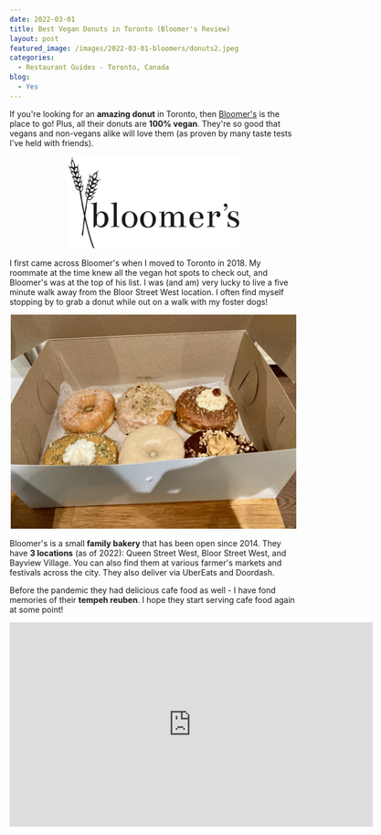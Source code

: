 ```yaml
---
date: 2022-03-01
title: Best Vegan Donuts in Toronto (Bloomer's Review)
layout: post
featured_image: /images/2022-03-01-bloomers/donuts2.jpeg
categories:
  - Restaurant Guides - Toronto, Canada
blog:
  - Yes
---
```



If you're looking for an **amazing donut** in Toronto, then <a href='https://www.bloomersto.com/'>Bloomer's</a> is the place to go! Plus, all their donuts are **100% vegan**. They're so good that vegans and non-vegans alike will love them (as proven by many taste tests I've held with friends).

<p align="center">
<img src="/images/2022-03-01-bloomers/bloomers-black-logo.png" width="300"
alt="An assortment of 6 vegan donuts.">
</p>

I first came across Bloomer's when I moved to Toronto in 2018. My roommate at the time knew all the vegan hot spots to check out, and Bloomer's was at the top of his list. I was (and am) very lucky to live a five minute walk away from the Bloor Street West location. I often find myself stopping by to grab a donut while out on a walk with my foster dogs!

<p align="center">
<img src="/images/2022-03-01-bloomers/donuts.jpeg" width="500"
alt="The Bloomer's logo.">
</p>


Bloomer's is a small **family bakery** that has been open since 2014. They have **3 locations** (as of 2022): Queen Street West, Bloor Street West, and Bayview Village. You can also find them at various farmer's markets and festivals across the city. They also deliver via UberEats and Doordash.

Before the pandemic they had delicious cafe food as well - I have fond memories of their **tempeh reuben**. I hope they start serving cafe food again at some point! 

<p align="center">
<iframe width="636" height="358" src="https://www.youtube.com/embed/USpBSAxmiRs" title="YouTube video player" frameborder="0" allow="accelerometer; autoplay; clipboard-write; encrypted-media; gyroscope; picture-in-picture" allowfullscreen></iframe>
</p>

<!-- TO DO: Addresses -->